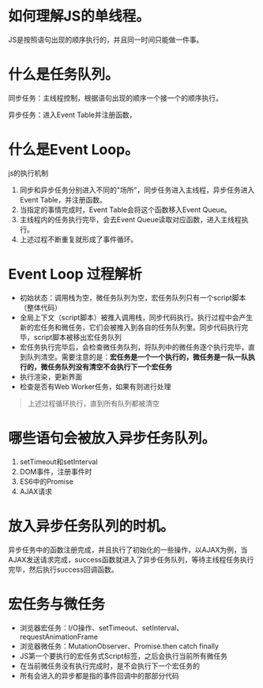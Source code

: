 # 如何理解JS的单线程。

JS是按照语句出现的顺序执行的，并且同一时间只能做一件事。

# 什么是任务队列。

同步任务：主线程控制，根据语句出现的顺序一个接一个的顺序执行。

异步任务：进入Event Table并注册函数，

# 什么是Event Loop。

js的执行机制

1. 同步和异步任务分别进入不同的"场所"，同步任务进入主线程，异步任务进入Event Table，并注册函数。
2. 当指定的事情完成时，Event Table会将这个函数移入Event Queue。
3. 主线程内的任务执行完毕，会去Event Queue读取对应函数，进入主线程执行。
4. 上述过程不断重复就形成了事件循环。

# Event Loop 过程解析

* 初始状态：调用栈为空，微任务队列为空，宏任务队列只有一个script脚本（整体代码）
* 全局上下文（script脚本）被推入调用栈，同步代码执行。执行过程中会产生新的宏任务和微任务，它们会被推入到各自的任务队列里。同步代码执行完毕，script脚本被移出宏任务队列
* 宏任务执行完毕后，会检查微任务队列，将队列中的微任务逐个执行完毕，直到队列清空。需要注意的是：**宏任务是一个一个执行的，微任务是一队一队执行的，微任务队列没有清空不会执行下一个宏任务**
* 执行渲染，更新界面
* 检查是否有Web Worker任务，如果有则进行处理
> 上述过程循环执行，直到所有队列都被清空

# 哪些语句会被放入异步任务队列。

1. setTimeout和setInterval
2. DOM事件，注册事件时
3. ES6中的Promise
4. AJAX请求

# 放入异步任务队列的时机。

异步任务中的函数注册完成，并且执行了初始化的一些操作，以AJAX为例，当AJAX发送请求完成，success函数就进入了异步任务队列，等待主线程任务执行完毕，然后执行success回调函数。

# 宏任务与微任务

* 浏览器宏任务：I/O操作、setTimeout、setInterval、requestAnimationFrame
* 浏览器微任务：MutationObserver、Promise.then catch finally
* JS第一个要执行的宏任务式Script标签，之后会执行当前所有微任务
* 在当前微任务没有执行完成时，是不会执行下一个宏任务的
* 所有会进入的异步都是指的事件回调中的那部分代码



